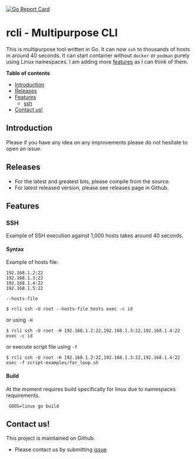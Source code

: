 [![Go Report Card](https://goreportcard.com/badge/github.com/zerodayz/rcli)](https://goreportcard.com/report/github.com/zerodayz/rcli)

# rcli - Multipurpose CLI
This is multipurpose tool written in Go. It can now `ssh` to thousands of hosts in around 40 seconds. It can start container without `docker` or `podman` purely using Linux namespaces. I am adding more [features](#features) as I can think of them.

**Table of contents**
<!-- TOC depthFrom:1 insertAnchor:true orderedList:true -->

- [Introduction](#introduction)
- [Releases](#releases)
- [Features](#features)
  - [ssh](#ssh)
- [Contact us!](#contact-us)

<!-- /TOC -->

<a id="markdown-introduction" name="introduction"></a>
## Introduction

Please if you have any idea on any improvements please do not hesitate to open an issue.

<a id="markdown-releases" name="releases"></a>
## Releases
- For the latest and greatest bits, please compile from the source.
- For latest released version, please see releases page in Github.

<a id="markdown-features" name="features"></a>
## Features

<a id="markdown-features-ssh" name="ssh"></a>
### SSH
Example of SSH execution against 1,000 hosts takes around 40 seconds.
#### Syntax
Example of hosts file:
```
192.168.1.2:22
192.168.1.3:22
192.168.1.4:22
192.168.1.5:22
```
`--hosts-file`
```
$ rcli ssh -U root --hosts-file hosts exec -c id
```
or using `-H`
```
$ rcli ssh -U root -H 192.168.1.2:22,192.168.1.3:22,192.168.1.4:22 exec -c id
```
or execute script file using `-f` 
```
$ rcli ssh -U root -H 192.168.1.2:22,192.168.1.3:22,192.168.1.4:22 exec -f script-examples/for_loop.sh
```

#### Build
At the moment requires build specifically for linux due to namespaces requirements.
```
 GOOS=linux go build
```

<a id="markdown-contact" name="contact-us"></a>
## Contact us!

This project is maintained on Github.

- Please contact us by submitting [issue](#collaborate)



